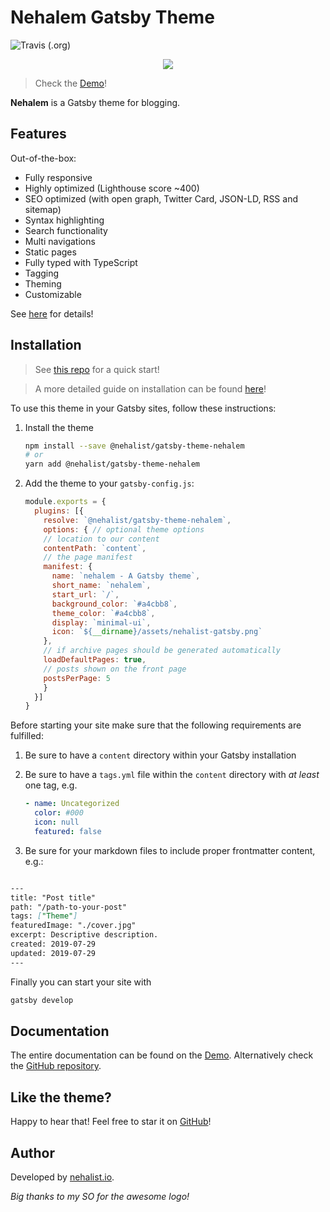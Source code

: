 # Nehalem Gatsby Theme

![Travis (.org)](https://img.shields.io/travis/nehalist/gatsby-theme-nehalem)

<p align="center">
    <img src="https://github.com/nehalist/gatsby-theme-nehalem/blob/master/theme/logo.png?raw=true">
</p>

> Check the [Demo](https://nehalem.netlify.com)!

**Nehalem** is a Gatsby theme for blogging.

## Features

Out-of-the-box:

- Fully responsive
- Highly optimized (Lighthouse score ~400)
- SEO optimized (with open graph, Twitter Card, JSON-LD, RSS and sitemap)
- Syntax highlighting
- Search functionality
- Multi navigations
- Static pages
- Fully typed with TypeScript
- Tagging
- Theming
- Customizable

See [here](https://nehalem.netlify.com/features) for details!

## Installation

> See [this repo](https://github.com/nehalist/gatsby-starter-nehalem) for a quick start!

> A more detailed guide on installation can be found [here](https://nehalem.netlify.com/getting-started)!

To use this theme in your Gatsby sites, follow these instructions:

1.  Install the theme
    ```sh
    npm install --save @nehalist/gatsby-theme-nehalem
    # or
    yarn add @nehalist/gatsby-theme-nehalem
    ```

2.  Add the theme to your `gatsby-config.js`:
    ```js
    module.exports = {
      plugins: [{
        resolve: `@nehalist/gatsby-theme-nehalem`,
        options: { // optional theme options
        // location to our content
        contentPath: `content`,
        // the page manifest
        manifest: {
          name: `nehalem - A Gatsby theme`,
          short_name: `nehalem`,
          start_url: `/`,
          background_color: `#a4cbb8`,
          theme_color: `#a4cbb8`,
          display: `minimal-ui`,
          icon: `${__dirname}/assets/nehalist-gatsby.png`
        },
        // if archive pages should be generated automatically
        loadDefaultPages: true,
        // posts shown on the front page
        postsPerPage: 5
        }
      }]
    }
    ```
    
Before starting your site make sure that the following requirements are fulfilled:

1. Be sure to have a `content` directory within your Gatsby installation
2. Be sure to have a `tags.yml` file within the `content` directory with _at least_ one tag, e.g.
   
    ```yaml
    - name: Uncategorized
      color: #000
      icon: null
      featured: false
    ```
      
3. Be sure for your markdown files to include proper frontmatter content, e.g.:
   
```markdown

---
title: "Post title"
path: "/path-to-your-post"
tags: ["Theme"]
featuredImage: "./cover.jpg"
excerpt: Descriptive description.
created: 2019-07-29
updated: 2019-07-29
---

```

Finally you can start your site with

```sh
gatsby develop
```

## Documentation

The entire documentation can be found on the [Demo](https://nehalem.netlify.com). Alternatively check 
the [GitHub repository](https://github.com/nehalist/gatsby-theme-nehalem/tree/master/demo/content/posts).

## Like the theme?

Happy to hear that! Feel free to star it on [GitHub](https://github.com/nehalist/gatsby-theme-nehalem)!

## Author

Developed by [nehalist.io](https://nehalist.io).

*Big thanks to my SO for the awesome logo!*
